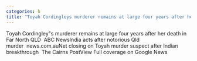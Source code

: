 ```yaml
---
categories: h
title: "Toyah Cordingleys murderer remains at large four years after her death in Far North QLD  ABC News"
---
```

Toyah Cordingley"s murderer remains at large four years after her death in Far North QLD&nbsp;&nbsp;ABC NewsIndia acts after notorious Qld murder&nbsp;&nbsp;news.com.auNet closing on Toyah murder suspect after Indian breakthrough&nbsp;&nbsp;The Cairns PostView Full coverage on Google News